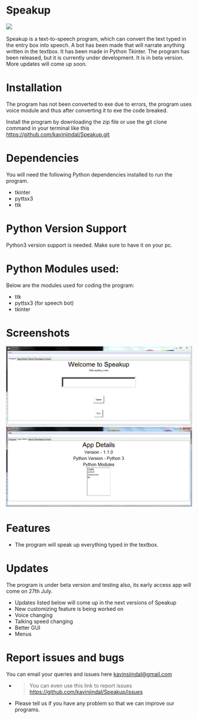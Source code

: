 # Speakup
![](microphone.ico)

Speakup is a text-to-speech program, which can convert the text typed in the entry box into speech. A bot has been made that will narrate anything written in the textbox. It has been made in Python Tkinter. The program has been released, but it is currently under development. It is in beta version. More updates will come up soon.


# Installation
The program has not been converted to exe due to errors, the program uses voice module and thus after converting it to exe the code breaked. 

Install the program by downloading the zip file or use the git clone command in your terminal like this
https://github.com/kavinjindal/Speakup.git

# Dependencies
You will need the following Python dependencies installed to run the program.

* tkinter
* pyttsx3
* ttk

# Python Version Support

Python3 version support is needed. Make sure to have it on your pc.

# Python Modules used:
Below are the modules used for coding the program:
* ttk
* pyttsx3 (for speech bot)
* tkinter

# Screenshots

![](Images/ss1.PNG)
![](Images/ss2.PNG)
# Features
* The program will speak up everything typed in the textbox. 

# Updates
The program is under beta version and testing also, its early access app will come on 27th July.
* Updates listed below will come up in the next versions of Speakup
* New customizing feature is being worked on
* Voice changing
* Talking speed changing
* Better GUI
* Menus

# Report issues and bugs
You can email your queries and issues here
kavinsjindal@gmail.com
- > You can even use this link to report issues
https://github.com/kavinjindal/Speakup/issues
* Please tell us if you have any problem so that we can improve our programs.



